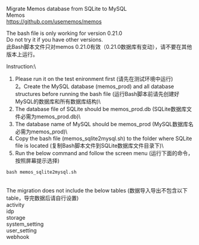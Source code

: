Migrate Memos database from SQLite to MySQL\
Memos\
https://github.com/usememos/memos

The bash file is only working for version 0.21.0\
Do not try it if you have other versions.\
此Bash脚本文件只对memos 0.21.0有效（0.21.0数据库有变动），请不要在其他版本上运行。

Instruction:\
1. Please run it on the test enironment first (请先在测试环境中运行)\
2。Create the MySQL database (memos_prod) and all database structures before running the bash file (运行Bash脚本前请先创建好MySQL的数据库和所有数据库结构)\
3. The database file of SQLite should be memos_prod.db (SQLite数据库文件必需为memos_prod.db)\
4. The database name of MySQL should be memos_prod (MySQL数据库名必需为memos_prod)\
5. Copy the bash file (memos_sqlite2mysql.sh) to the folder where SQLite file is located (复制Bash脚本文件到SQLite数据库文件目录下)\
6. Run the below command and follow the screen menu (运行下面的命令，按照屏幕提示选择)
```
bash memos_sqlite2mysql.sh
```
\
The migration does not include the below tables (数据导入导出不包含以下table，导完数据后请自行设置)\
activity\
idp\
storage\
system_setting\
user_setting\
webhook



